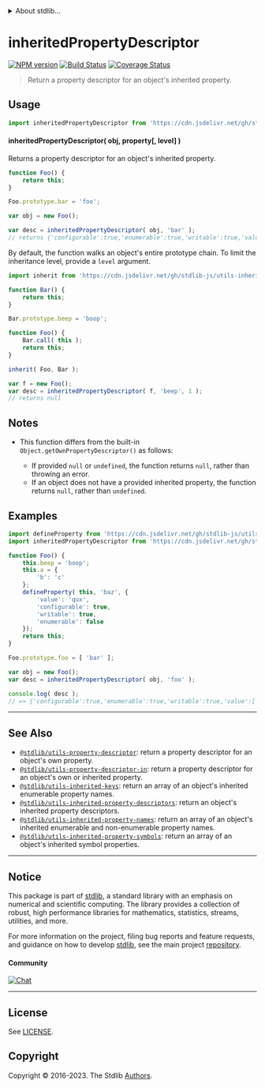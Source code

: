 <!--

@license Apache-2.0

Copyright (c) 2018 The Stdlib Authors.

Licensed under the Apache License, Version 2.0 (the "License");
you may not use this file except in compliance with the License.
You may obtain a copy of the License at

   http://www.apache.org/licenses/LICENSE-2.0

Unless required by applicable law or agreed to in writing, software
distributed under the License is distributed on an "AS IS" BASIS,
WITHOUT WARRANTIES OR CONDITIONS OF ANY KIND, either express or implied.
See the License for the specific language governing permissions and
limitations under the License.

-->


<details>
  <summary>
    About stdlib...
  </summary>
  <p>We believe in a future in which the web is a preferred environment for numerical computation. To help realize this future, we've built stdlib. stdlib is a standard library, with an emphasis on numerical and scientific computation, written in JavaScript (and C) for execution in browsers and in Node.js.</p>
  <p>The library is fully decomposable, being architected in such a way that you can swap out and mix and match APIs and functionality to cater to your exact preferences and use cases.</p>
  <p>When you use stdlib, you can be absolutely certain that you are using the most thorough, rigorous, well-written, studied, documented, tested, measured, and high-quality code out there.</p>
  <p>To join us in bringing numerical computing to the web, get started by checking us out on <a href="https://github.com/stdlib-js/stdlib">GitHub</a>, and please consider <a href="https://opencollective.com/stdlib">financially supporting stdlib</a>. We greatly appreciate your continued support!</p>
</details>

# inheritedPropertyDescriptor

[![NPM version][npm-image]][npm-url] [![Build Status][test-image]][test-url] [![Coverage Status][coverage-image]][coverage-url] <!-- [![dependencies][dependencies-image]][dependencies-url] -->

> Return a property descriptor for an object's inherited property.



<section class="usage">

## Usage

<!-- eslint-disable id-length -->

```javascript
import inheritedPropertyDescriptor from 'https://cdn.jsdelivr.net/gh/stdlib-js/utils-inherited-property-descriptor@deno/mod.js';
```

#### inheritedPropertyDescriptor( obj, property\[, level] )

Returns a property descriptor for an object's inherited property.

<!-- eslint-disable id-length -->

```javascript
function Foo() {
    return this;
}

Foo.prototype.bar = 'foo';

var obj = new Foo();

var desc = inheritedPropertyDescriptor( obj, 'bar' );
// returns {'configurable':true,'enumerable':true,'writable':true,'value':'foo'}
```

By default, the function walks an object's entire prototype chain. To limit the inheritance level, provide a `level` argument.

<!-- eslint-disable id-length -->

```javascript
import inherit from 'https://cdn.jsdelivr.net/gh/stdlib-js/utils-inherit@deno/mod.js';

function Bar() {
    return this;
}

Bar.prototype.beep = 'boop';

function Foo() {
    Bar.call( this );
    return this;
}

inherit( Foo, Bar );

var f = new Foo();
var desc = inheritedPropertyDescriptor( f, 'beep', 1 );
// returns null
```

</section>

<!-- /.usage -->

<section class="notes">

## Notes

-   This function differs from the built-in `Object.getOwnPropertyDescriptor()` as follows:

    -   If provided `null` or `undefined`, the function returns `null`, rather than throwing an error.
    -   If an object does not have a provided inherited property, the function returns `null`, rather than `undefined`.

</section>

<!-- /.notes -->

<section class="examples">

## Examples

<!-- eslint-disable id-length -->

<!-- eslint no-undef: "error" -->

```javascript
import defineProperty from 'https://cdn.jsdelivr.net/gh/stdlib-js/utils-define-property@deno/mod.js';
import inheritedPropertyDescriptor from 'https://cdn.jsdelivr.net/gh/stdlib-js/utils-inherited-property-descriptor@deno/mod.js';

function Foo() {
    this.beep = 'boop';
    this.a = {
        'b': 'c'
    };
    defineProperty( this, 'baz', {
        'value': 'qux',
        'configurable': true,
        'writable': true,
        'enumerable': false
    });
    return this;
}

Foo.prototype.foo = [ 'bar' ];

var obj = new Foo();
var desc = inheritedPropertyDescriptor( obj, 'foo' );

console.log( desc );
// => {'configurable':true,'enumerable':true,'writable':true,'value':['bar']}
```

</section>

<!-- /.examples -->

<!-- Section for related `stdlib` packages. Do not manually edit this section, as it is automatically populated. -->

<section class="related">

* * *

## See Also

-   <span class="package-name">[`@stdlib/utils-property-descriptor`][@stdlib/utils/property-descriptor]</span><span class="delimiter">: </span><span class="description">return a property descriptor for an object's own property.</span>
-   <span class="package-name">[`@stdlib/utils-property-descriptor-in`][@stdlib/utils/property-descriptor-in]</span><span class="delimiter">: </span><span class="description">return a property descriptor for an object's own or inherited property.</span>
-   <span class="package-name">[`@stdlib/utils-inherited-keys`][@stdlib/utils/inherited-keys]</span><span class="delimiter">: </span><span class="description">return an array of an object's inherited enumerable property names.</span>
-   <span class="package-name">[`@stdlib/utils-inherited-property-descriptors`][@stdlib/utils/inherited-property-descriptors]</span><span class="delimiter">: </span><span class="description">return an object's inherited property descriptors.</span>
-   <span class="package-name">[`@stdlib/utils-inherited-property-names`][@stdlib/utils/inherited-property-names]</span><span class="delimiter">: </span><span class="description">return an array of an object's inherited enumerable and non-enumerable property names.</span>
-   <span class="package-name">[`@stdlib/utils-inherited-property-symbols`][@stdlib/utils/inherited-property-symbols]</span><span class="delimiter">: </span><span class="description">return an array of an object's inherited symbol properties.</span>

</section>

<!-- /.related -->

<!-- Section for all links. Make sure to keep an empty line after the `section` element and another before the `/section` close. -->


<section class="main-repo" >

* * *

## Notice

This package is part of [stdlib][stdlib], a standard library with an emphasis on numerical and scientific computing. The library provides a collection of robust, high performance libraries for mathematics, statistics, streams, utilities, and more.

For more information on the project, filing bug reports and feature requests, and guidance on how to develop [stdlib][stdlib], see the main project [repository][stdlib].

#### Community

[![Chat][chat-image]][chat-url]

---

## License

See [LICENSE][stdlib-license].


## Copyright

Copyright &copy; 2016-2023. The Stdlib [Authors][stdlib-authors].

</section>

<!-- /.stdlib -->

<!-- Section for all links. Make sure to keep an empty line after the `section` element and another before the `/section` close. -->

<section class="links">

[npm-image]: http://img.shields.io/npm/v/@stdlib/utils-inherited-property-descriptor.svg
[npm-url]: https://npmjs.org/package/@stdlib/utils-inherited-property-descriptor

[test-image]: https://github.com/stdlib-js/utils-inherited-property-descriptor/actions/workflows/test.yml/badge.svg?branch=main
[test-url]: https://github.com/stdlib-js/utils-inherited-property-descriptor/actions/workflows/test.yml?query=branch:main

[coverage-image]: https://img.shields.io/codecov/c/github/stdlib-js/utils-inherited-property-descriptor/main.svg
[coverage-url]: https://codecov.io/github/stdlib-js/utils-inherited-property-descriptor?branch=main

<!--

[dependencies-image]: https://img.shields.io/david/stdlib-js/utils-inherited-property-descriptor.svg
[dependencies-url]: https://david-dm.org/stdlib-js/utils-inherited-property-descriptor/main

-->

[chat-image]: https://img.shields.io/gitter/room/stdlib-js/stdlib.svg
[chat-url]: https://app.gitter.im/#/room/#stdlib-js_stdlib:gitter.im

[stdlib]: https://github.com/stdlib-js/stdlib

[stdlib-authors]: https://github.com/stdlib-js/stdlib/graphs/contributors

[umd]: https://github.com/umdjs/umd
[es-module]: https://developer.mozilla.org/en-US/docs/Web/JavaScript/Guide/Modules

[deno-url]: https://github.com/stdlib-js/utils-inherited-property-descriptor/tree/deno
[umd-url]: https://github.com/stdlib-js/utils-inherited-property-descriptor/tree/umd
[esm-url]: https://github.com/stdlib-js/utils-inherited-property-descriptor/tree/esm
[branches-url]: https://github.com/stdlib-js/utils-inherited-property-descriptor/blob/main/branches.md

[stdlib-license]: https://raw.githubusercontent.com/stdlib-js/utils-inherited-property-descriptor/main/LICENSE

<!-- <related-links> -->

[@stdlib/utils/property-descriptor]: https://github.com/stdlib-js/utils-property-descriptor/tree/deno

[@stdlib/utils/property-descriptor-in]: https://github.com/stdlib-js/utils-property-descriptor-in/tree/deno

[@stdlib/utils/inherited-keys]: https://github.com/stdlib-js/utils-inherited-keys/tree/deno

[@stdlib/utils/inherited-property-descriptors]: https://github.com/stdlib-js/utils-inherited-property-descriptors/tree/deno

[@stdlib/utils/inherited-property-names]: https://github.com/stdlib-js/utils-inherited-property-names/tree/deno

[@stdlib/utils/inherited-property-symbols]: https://github.com/stdlib-js/utils-inherited-property-symbols/tree/deno

<!-- </related-links> -->

</section>

<!-- /.links -->
